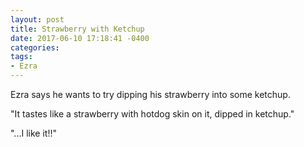 ```yaml
---
layout: post
title: Strawberry with Ketchup
date: 2017-06-10 17:18:41 -0400
categories:
tags:
- Ezra
---
```

Ezra says he wants to try dipping his strawberry into some ketchup.

"It tastes like a strawberry with hotdog skin on it, dipped in ketchup."

"...I like it!!"
